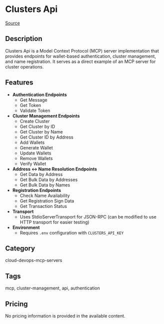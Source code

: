 # Clusters Api

[Source](https://ubos.tech/mcp/mcp-clusters-api-server/)

## Description
Clusters Api is a Model Context Protocol (MCP) server implementation that provides endpoints for wallet-based authentication, cluster management, and name registration. It serves as a direct example of an MCP server for cluster operations.

## Features
- **Authentication Endpoints**
  - Get Message
  - Get Token
  - Validate Token
- **Cluster Management Endpoints**
  - Create Cluster
  - Get Cluster by ID
  - Get Cluster by Name
  - Get Cluster ID by Address
  - Add Wallets
  - Generate Wallet
  - Update Wallets
  - Remove Wallets
  - Verify Wallet
- **Address ↔ Name Resolution Endpoints**
  - Get Data by Address
  - Get Bulk Data by Addresses
  - Get Bulk Data by Names
- **Registration Endpoints**
  - Check Name Availability
  - Get Registration Sign Data
  - Get Transaction Status
- **Transport**
  - Uses StdioServerTransport for JSON-RPC (can be modified to use HTTP transport for easier testing)
- **Environment**
  - Requires `.env` configuration with `CLUSTERS_API_KEY`

## Category
cloud-devops-mcp-servers

## Tags
mcp, cluster-management, api, authentication

## Pricing
No pricing information is provided in the available content.